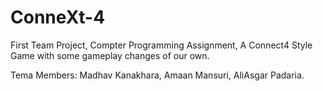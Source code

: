 # ConneXt-4
First Team Project, Compter Programming Assignment, A Connect4 Style Game with some gameplay changes of our own.

Tema Members: Madhav Kanakhara, Amaan Mansuri, AliAsgar Padaria.
